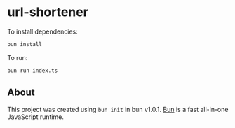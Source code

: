 # url-shortener

To install dependencies:

```bash
bun install
```

To run:

```bash
bun run index.ts
```

## About

This project was created using `bun init` in bun v1.0.1. [Bun](https://bun.sh) is a fast all-in-one JavaScript runtime.
